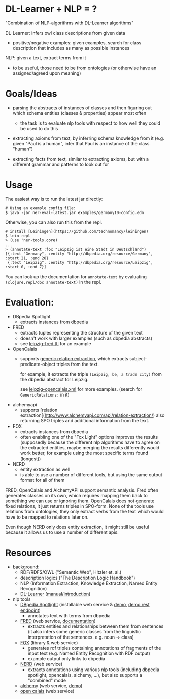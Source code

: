 # DL-Learner + NLP = ?

"Combination of NLP-algorithms with DL-Learner algorithms"

DL-Learner: infers owl class descriptions from given data

- positive/negative examples: given examples, search for class
    description that includes as many as possible instances

NLP: given a text, extract terms from it

- to be useful, those need to be from ontologies (or otherwise
    have an assigned/agreed upon meaning)

# Goals/Ideas

* parsing the abstracts of instances of classes and then figuring
    out which schema entities (classes & properties) appear most
    often

    - the task is to evaluate nlp tools with respect to how well
        they could be used to do this
* extracting axioms from text, by inferring schema knowledge
    from it (e.g. given "Paul is a human", infer that Paul is
    an instance of the class "human")
* extracting facts from text, similar to extracting axioms, but
    with a different grammar and patterns to look out for

# Usage

The easiest way is to run the latest jar directly:

    # Using an example config file:
    $ java -jar ner-eval-latest.jar examples/germany10-config.edn

Otherwise, you can also run this from the repl.

    # install [Leiningen](https://github.com/technomancy/leiningen)
    $ lein repl
    > (use 'ner-tools.core)
    ...
    > (annotate-text :fox "Leipzig ist eine Stadt in Deutschland")
    [{:text "Germany", :entity "http://dbpedia.org/resource/Germany", :start 21, :end 28}
     {:text "Leipzig", :entity "http://dbpedia.org/resource/Leipzig", :start 0, :end 7}]

You can look up the documentation for `annotate-text` by evaluating
`(clojure.repl/doc annotate-text)` in the repl.

# Evaluation:

* DBpedia Spotlight
    - extracts instances from dbpedia
* FRED
    - extracts tuples representing the structure of the given text
    - doesn't work with larger examples (such as dbpedia abstracts)
    - see [leipzig-fred.ttl](./examples/leipzig-fred.ttl) for an example
* OpenCalais
    - supports [generic relation extraction](http://www.opencalais.com/documentation/opencalais-web-service-api/api-metadata-english/generic-relation-extraction),
        which extracts subject-predicate-object triples from the text.

        for example, it extracts the triple `(Leipzig, be, a trade city)`
        from the dbpedia abstract for Leipzig.

        see [leipzig-opencalais.xml](./examples/leipzig-opencalais.xml) for
        more examples. (search for `GenericRelations:` in it)
* alchemyapi
    - supports [relation extraction[(http://www.alchemyapi.com/api/relation-extraction/)
        also returning SPO triples and additional information from the text.
* FOX
    - extracts instances from dbpedia
    - often enabling one of the "Fox Light" options improves the
        results (supposedly because the different nlp algorithms
        have to agree on the extracted entities, maybe merging the
        results differently would work better, for example using the
        most specific terms found (longest))
* NERD
    - entity extraction as well
    - is able to use a number of different tools, but using the
        same output format for all of them

FRED, OpenCalais and AlchemyAPI support semantic analysis. Fred often
generates classes on its own, which requires mapping them back to
something we can use or ignoring them. OpenCalais does not generate fixed
relations, it just returns triples in SPO-form. None of the tools use
relations from ontologies, they only extract verbs from the text which
would have to be mapped to relations later on.

Even though NERD only does entity extraction, it might still be useful
because it allows us to use a number of different apis.

# Resources

- background:
    * RDF/RDFS/OWL ("Semantic Web", Hitzler et. al.)
    * description logics ("The Description Logic Handbook")
    * NLP (Information Extraction, Knowledge Extraction,
        Named Entity Recognition)
    * [DL-Learner](http://dllearner.org) ([manual/introduction](http://dl-learner.org/files/dl-learner-manual.pdf))
- nlp tools
    * [DBpedia Spotlight](https://github.com/dbpedia-spotlight/dbpedia-spotlight/wiki)
        (installable web service & [demo](http://spotlight.dbpedia.org/demo/),
         [demo rest endpoint](http://spotlight.sztaki.hu:2222/rest))
        - annotates text with terms from dbpedia
    * [FRED](http://wit.istc.cnr.it/stlab-tools/fred) (web service,
        [documentation](http://wit.istc.cnr.it/stlab-tools/fred/api))
        - extracts entities and relationships between them from sentences
            (it also infers some generic classes from the linguistic
             interpretation of the sentences. e.g. noun -> class)
    * [FOX](http://aksw.org/Projects/FOX.html) (library & web service)
        - generates rdf triples containing annotations of fragments
            of the input text (e.g. Named Entity Recognition with RDF output)
        - example output only links to dbpedia
    * [NERD](http://nerd.eurecom.fr/documentation) (web service)
        - extracts annotations using various nlp tools (including dbpedia spotlight,
            opencalais, alchemy, ...), but also supports a "combined" mode
    * [alchemy](http://alchemyapi.com) (web service, [demo](http://www.alchemyapi.com/products/demo/))
    * [open calais](http://opencalais.com) (web service)
